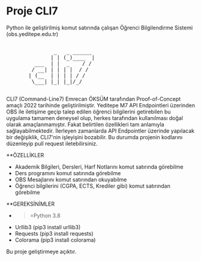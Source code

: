 # Proje CLI7
Python ile geliştirilmiş komut satırında çalışan Öğrenci Bilgilendirme Sistemi (obs.yeditepe.edu.tr)
<pre>

               _   _ ______
              | | (_)____  |
         ___  | |  _    / /
        / __| | | | |  / /
       | (__  | | | | / /
        \___| |_| |_|/_/

</pre>
CLI7 (Command-Line7) Emrecan ÖKSÜM tarafından Proof-of-Concept amaçlı 2022 tarihinde geliştirilmiştir.
Yeditepe M7 API Endpointleri üzerinden OBS ile iletişime geçip talep edilen öğrenci bilgilerini getirebilen
bu uygulama tamamen deneysel olup, herkes tarafından kullanılması doğal olarak amaçlanmamıştır. Fakat belirtilen
özellikleri tam anlamıyla sağlayabilmektedir. İlerleyen zamanlarda API Endpointler üzerinde yapılacak bir
değişiklik, CLI7'nin işleyişini bozabilir. Bu durumda projenin kodlarını düzenleyip pull request iletebilirsiniz.

**ÖZELLİKLER
* Akademik Bilgileri, Dersleri, Harf Notlarını komut satırında görebilme
* Ders programını komut satırında görebilme
* OBS Mesajlarını komut satırından okuyabilme
* Öğrenci bilgilerini (CGPA, ECTS, Krediler gibi) komut satırından görebilme

**GEREKSİNİMLER
* >=Python 3.8
* Urllib3 (pip3 install urllib3)
* Requests (pip3 install requests)
* Colorama (pip3 install colorama)

Bu proje geliştirmeye açıktır.
